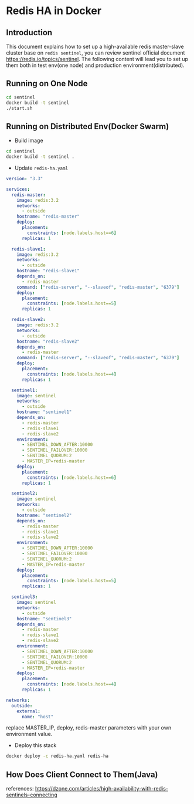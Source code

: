 # Redis HA in Docker

## Introduction

This document explains how to set up a high-available redis master-slave cluster base on `redis sentinel`, you can review sentinel official document https://redis.io/topics/sentinel. The following content will lead you to set up them both in test env(one node) and production environment(distributed).

## Running on One Node

```sh
cd sentinel
docker build -t sentinel
./start.sh
```

## Running on Distributed Env(Docker Swarm)

- Build image

```sh
cd sentinel
docker build -t sentinel .
```

- Update `redis-ha.yaml`

```yaml
version: "3.3"

services:
  redis-master:
    image: redis:3.2
    networks:
      - outside
    hostname: "redis-master"
    deploy:
      placement:
        constraints: [node.labels.host==6]
      replicas: 1

  redis-slave1:
    image: redis:3.2
    networks:
      - outside
    hostname: "redis-slave1"
    depends_on:
      - redis-master
    command: ["redis-server", "--slaveof", "redis-master", "6379"]
    deploy:
      placement:
        constraints: [node.labels.host==5]
      replicas: 1

  redis-slave2:
    image: redis:3.2
    networks:
      - outside
    hostname: "redis-slave2"
    depends_on:
      - redis-master
    command: ["redis-server", "--slaveof", "redis-master", "6379"]
    deploy:
      placement:
        constraints: [node.labels.host==4]
      replicas: 1

  sentinel1:
    image: sentinel
    networks:
      - outside
    hostname: "sentinel1"
    depends_on:
      - redis-master
      - redis-slave1
      - redis-slave2
    environment:
      - SENTINEL_DOWN_AFTER:10000
      - SENTINEL_FAILOVER:10000
      - SENTINEL_QUORUM:2
      - MASTER_IP=redis-master
    deploy:
      placement:
        constraints: [node.labels.host==6]
      replicas: 1

  sentinel2:
    image: sentinel
    networks:
      - outside
    hostname: "sentinel2"
    depends_on:
      - redis-master
      - redis-slave1
      - redis-slave2
    environment:
      - SENTINEL_DOWN_AFTER:10000
      - SENTINEL_FAILOVER:10000
      - SENTINEL_QUORUM:2
      - MASTER_IP=redis-master
    deploy:
      placement:
        constraints: [node.labels.host==5]
      replicas: 1

  sentinel3:
    image: sentinel
    networks:
      - outside
    hostname: "sentinel3"
    depends_on:
      - redis-master
      - redis-slave1
      - redis-slave2
    environment:
      - SENTINEL_DOWN_AFTER:10000
      - SENTINEL_FAILOVER:10000
      - SENTINEL_QUORUM:2
      - MASTER_IP=redis-master
    deploy:
      placement:
        constraints: [node.labels.host==4]
      replicas: 1

networks:
  outside:
    external:
      name: "host"
```

replace MASTER_IP, deploy, redis-master parameters with your own environment value.

- Deploy this stack

```sh
docker deploy -c redis-ha.yaml redis-ha
```

## How Does Client Connect to Them(Java)

references: https://dzone.com/articles/high-availability-with-redis-sentinels-connecting
